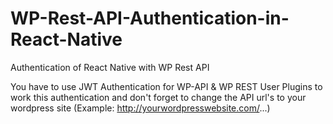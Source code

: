 # WP-Rest-API-Authentication-in-React-Native
Authentication of React Native with WP Rest API

You have to use JWT Authentication for WP-API & WP REST User Plugins to work this authentication and don't forget to change the API url's to your wordpress site (Example: http://yourwordpresswebsite.com/...)
